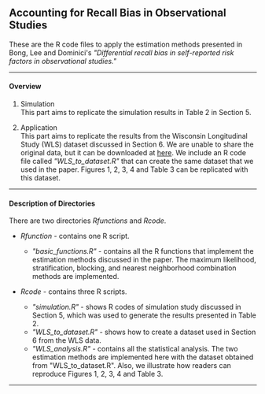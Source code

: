 Accounting for Recall Bias in Observational Studies
---
These are the R code files to apply the estimation methods presented in Bong, Lee and Dominici's *"Differential recall bias in self-reported risk factors in observational studies."*

---
#### Overview 

1. Simulation\
This part aims to replicate the simulation results in Table 2 in Section 5.

2. Application\
This part aims to replicate the results from the Wisconsin Longitudinal Study (WLS) dataset discussed in Section 6. We are unable to share the original data, but it can be downloaded at [here](https://www.ssc.wisc.edu/wlsresearch/data/downloads/). We include an R code file called *"WLS_to_dataset.R"* that can create the same dataset that we used in the paper. Figures 1, 2, 3, 4 and Table 3 can be replicated with this dataset. 

---
#### Description of Directories

There are two directories *Rfunctions* and *Rcode*.

* *Rfunction* - contains one R script.
  * *"basic_functions.R"* - contains all the R functions that implement the estimation methods discussed in the paper. The maximum likelihood, stratification, blocking, and nearest neighborhood combination methods are implemented.

* *Rcode* - contains three R scripts.
  *	*"simulation.R"* - shows R codes of simulation study discussed in Section 5, which was used to generate the results presented in Table 2.
  * *"WLS_to_dataset.R"* - shows how to create a dataset used in Section 6 from the WLS data.
  *	*"WLS_analysis.R"* - contains all the statistical analysis. The two estimation methods are implemented here with the dataset obtained from "WLS_to_dataset.R". Also, we illustrate how readers can reproduce Figures 1, 2, 3, 4 and Table 3.

---
